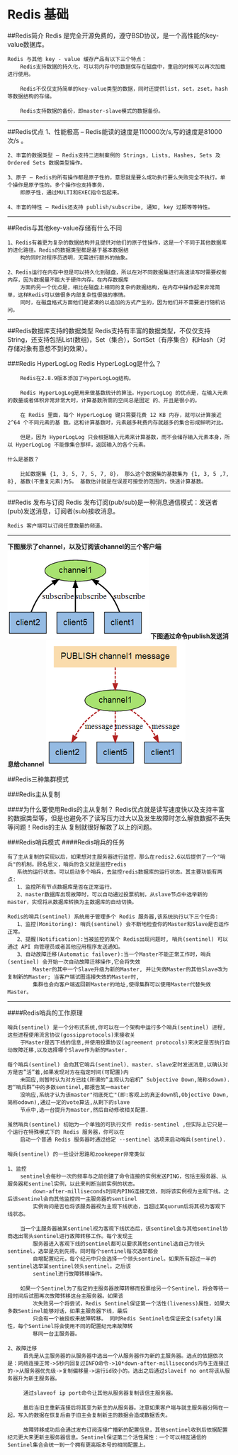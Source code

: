 #            Redis 基础

##Redis简介
    Redis 是完全开源免费的，遵守BSD协议，是一个高性能的key-value数据库。
    
    Redis 与其他 key - value 缓存产品有以下三个特点：
        Redis支持数据的持久化，可以将内存中的数据保存在磁盘中，重启的时候可以再次加载进行使用。
        
        Redis不仅仅支持简单的key-value类型的数据，同时还提供list，set，zset，hash等数据结构的存储。
        
        Redis支持数据的备份，即master-slave模式的数据备份。
-----------------------
##Redis优点
    1、性能极高 – Redis能读的速度是110000次/s,写的速度是81000次/s 。
    
    2、丰富的数据类型 – Redis支持二进制案例的 Strings, Lists, Hashes, Sets 及 Ordered Sets 数据类型操作。
    
    3、原子 – Redis的所有操作都是原子性的，意思就是要么成功执行要么失败完全不执行。单个操作是原子性的。多个操作也支持事务，
        即原子性，通过MULTI和EXEC指令包起来。
    
    4、丰富的特性 – Redis还支持 publish/subscribe, 通知, key 过期等等特性。
---------------------------
##Redis与其他key-value存储有什么不同
    
    1、Redis有着更为复杂的数据结构并且提供对他们的原子性操作，这是一个不同于其他数据库的进化路径。Redis的数据类型都是基于基本数据结
        构的同时对程序员透明，无需进行额外的抽象。
    
    2、Redis运行在内存中但是可以持久化到磁盘，所以在对不同数据集进行高速读写时需要权衡内存，因为数据量不能大于硬件内存。在内存数据库
        方面的另一个优点是，相比在磁盘上相同的复杂的数据结构，在内存中操作起来非常简单，这样Redis可以做很多内部复杂性很强的事情。
        同时，在磁盘格式方面他们是紧凑的以追加的方式产生的，因为他们并不需要进行随机访问。
------------------------
##Redis数据库支持的数据类型
    Redis支持有丰富的数据类型，不仅仅支持String，还支持包括List(数组)，Set（集合），SortSet（有序集合）和Hash（对存储对象有意想不到的效果）。

###Redis HyperLogLog
    Redis HyperLogLog是什么？
    
        Redis在2.8.9版本添加了HyperLogLog结构。
        
        Redis HyperLogLog是用来做基数统计的算法。HyperLogLog 的优点是，在输入元素的数量或者体积非常非常大时，计算基数所需的空间总是固定 的、并且是很小的。
        
        在 Redis 里面，每个 HyperLogLog 键只需要花费 12 KB 内存，就可以计算接近 2^64 个不同元素的基 数。这和计算基数时，元素越多耗费内存就越多的集合形成鲜明对比。
        
        但是，因为 HyperLogLog 只会根据输入元素来计算基数，而不会储存输入元素本身，所以 HyperLogLog 不能像集合那样，返回输入的各个元素。
    
    什么是基数？
    
        比如数据集 {1, 3, 5, 7, 5, 7, 8}， 那么这个数据集的基数集为 {1, 3, 5 ,7, 8}, 基数(不重复元素)为5。 基数估计就是在误差可接受的范围内，快速计算基数。

---------------------------------

##Redis 发布与订阅
    Redis 发布订阅(pub/sub)是一种消息通信模式：发送者(pub)发送消息，订阅者(sub)接收消息。
    
    Redis 客户端可以订阅任意数量的频道。
--------------------------
**下图展示了channel，以及订阅该channel的三个客户端**
![](redis-publish-subscribe.png "redis-channel-client")
****下图通过命令publish发送消息给channel****
![](redis-publish-subscribe-message.png)




##Redis三种集群模式

###Redis主从复制
    
####为什么要使用Redis的主从复制？
    Redis优点就是读写速度快以及支持丰富的数据类型等，但是也避免不了读写压力过大以及发生故障时怎么解救数据不丢失等问题！Redis的主从
    复制就很好解救了以上的问题。







###Redis哨兵模式
####Redis哨兵的任务

    有了主从复制的实现以后，如果想对主服务器进行监控，那么在redis2.6以后提供了一个"哨兵"的机制。顾名思义，哨兵的含义就是监控redis
       系统的运行状态。可以启动多个哨兵，去监控redis数据库的运行状态。其主要功能有两点:
       1、监控所有节点数据库是否在正常运行。
       2、master数据库出现故障时，可以自动通过投票机制，从slave节点中选举新的master，实现将从数据库转换为主数据库的自动切换。
    
    Redis的哨兵(sentinel) 系统用于管理多个 Redis 服务器,该系统执行以下三个任务:
       1、监控(Monitoring): 哨兵(sentinel) 会不断地检查你的Master和Slave是否运作正常。
       2、提醒(Notification):当被监控的某个 Redis出现问题时, 哨兵(sentinel) 可以通过 API 向管理员或者其他应用程序发送通知。
       3、自动故障迁移(Automatic failover):当一个Master不能正常工作时，哨兵(sentinel) 会开始一次自动故障迁移操作,它会将失效
            Master的其中一个Slave升级为新的Master, 并让失效Master的其他Slave改为复制新的Master; 当客户端试图连接失效的Master时,
            集群也会向客户端返回新Master的地址,使得集群可以使用Master代替失效Master。

-----------------------------
####Redis哨兵的工作原理
    
    哨兵(sentinel) 是一个分布式系统,你可以在一个架构中运行多个哨兵(sentinel) 进程,这些进程使用流言协议(gossipprotocols)来接收关
        于Master是否下线的信息,并使用投票协议(agreement protocols)来决定是否执行自动故障迁移,以及选择哪个Slave作为新的Master.
    
    每个哨兵(sentinel) 会向其它哨兵(sentinel)、master、slave定时发送消息,以确认对方是否”活”着,如果发现对方在指定时间(可配置)内
        未回应,则暂时认为对方已挂(所谓的”主观认为宕机” Subjective Down,简称sdown).若“哨兵群”中的多数sentinel,都报告某一master
        没响应,系统才认为该master"彻底死亡"(即:客观上的真正down机,Objective Down,简称odown),通过一定的vote算法,从剩下的slave
        节点中,选一台提升为master,然后自动修改相关配置.
    
    虽然哨兵(sentinel) 初始为一个单独的可执行文件 redis-sentinel ,但实际上它只是一个运行在特殊模式下的 Redis 服务器，你可以在
        启动一个普通 Redis 服务器时通过给定 --sentinel 选项来启动哨兵(sentinel).
    
    哨兵(sentinel) 的一些设计思路和zookeeper非常类似
     
    1、监控
        sentinel会每秒一次的频率与之前创建了命令连接的实例发送PING，包括主服务器、从服务器和sentinel实例，以此来判断当前实例的状态。
            down-after-milliseconds时间内PING连接无效，则将该实例视为主观下线。之后该sentinel会向其他监控同一主服务器的sentinel
            实例询问是否也将该服务器视为主观下线状态，当超过某quorum后将其视为客观下线状态。
        
        当一个主服务器被某sentinel视为客观下线状态后，该sentinel会与其他sentinel协商选出零头sentinel进行故障转移工作。每个发现主
            服务器进入客观下线的sentinel都可以要求其他sentinel选自己为领头sentinel，选举是先到先得。同时每个sentinel每次选举都会
            自增配置纪元，每个纪元中只会选择一个领头sentinel。如果所有超过一半的sentinel选举某sentinel领头sentinel。之后该
            sentinel进行故障转移操作。
        
        如果一个Sentinel为了指定的主服务器故障转移而投票给另一个Sentinel，将会等待一段时间后试图再次故障转移这台主服务器。如果该
            次失败另一个将尝试，Redis Sentinel保证第一个活性(liveness)属性，如果大多数Sentinel能够对话，如果主服务器下线，最后
            只会有一个被授权来故障转移。 同时Redis Sentinel也保证安全(safety)属性，每个Sentinel将会使用不同的配置纪元来故障转
            移同一台主服务器。
            
    2、故障迁移
         首先是从主服务器的从服务器中选出一个从服务器作为新的主服务器。选点的依据依次是：网络连接正常->5秒内回复过INFO命令->10*down-after-milliseconds内与主连接过的->从服务器优先级->复制偏移量->运行id较小的。选出之后通过slaveif no ont将该从服务器升为新主服务器。
        
         通过slaveof ip port命令让其他从服务器复制该信主服务器。
    
         最后当旧主重新连接后将其变为新主的从服务器。注意如果客户端与就主服务器分隔在一起，写入的数据在恢复后由于旧主会复制新主的数据会造成数据丢失。
    
         故障转移成功后会通过发布订阅连接广播新的配置信息，其他sentinel收到后依据配置纪元更大来更新主服务器信息。Sentinel保证第二个活性属性：一个可以相互通信的Sentinel集合会统一到一个拥有更高版本号的相同配置上。       
         
         
   